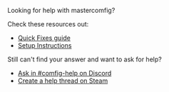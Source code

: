 Looking for help with mastercomfig?

Check these resources out:

* [Quick Fixes guide](https://docs.mastercomfig.com/page/next_steps/troubleshoot/)
* [Setup Instructions](https://docs.mastercomfig.com/page/setup/clean_up/)

Still can't find your answer and want to ask for help?

* [Ask in #comfig-help on Discord](https://discord.gg/CuPb2zV)
* [Create a help thread on Steam](https://steamcommunity.com/groups/comfig/discussions/0/)
